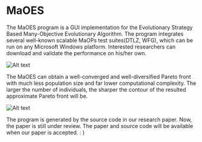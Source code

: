 # MaOES
The MaOES program is a GUI implementation for the Evolutionary Strategy Based Many-Objective Evolutionary Algorithm. The program integrates several well-known scalable MaOPs test suites(DTLZ, WFG), which can be run on any Microsoft Windows platform. Interested researchers can download and validate the performance on his/her own.

![Alt text](https://github.com/MaOEA/MaOES/blob/master/Images/MaOES.GUI.jpg)

The MaOES can obtain a well-converged and well-diversified Pareto front with much less population size and far lower computational complexity. The larger the number of individuals, the sharper the contour of the resulted approximate Pareto front will be.

![Alt text](https://github.com/MaOEA/MaOES/blob/master/Images/MaOES.Different.Population.Size.jpg)

The program is generated by the source code in our research paper. Now, the paper is still under review. The paper and source code will be available when our paper is accepted. : )
